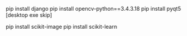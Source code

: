 
pip install django 
pip install opencv-python==3.4.3.18
pip install pyqt5 [desktop exe skip]

pip install scikit-image
pip install scikit-learn